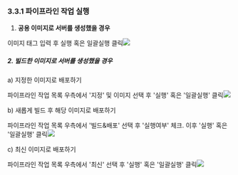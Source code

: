 ### 3.3.1 파이프라인 작업 실행

1. **공용 이미지로 서버를 생성했을 경우**

이미지 태그 입력 후 실행 혹은 일괄실행 클릭![](/assets/이미지태그.png)

##### 2. 빌드한 이미지로 서버를 생성했을 경우

a\) 지정한 이미지로 배포하기 

파이프라인 작업 목록 우측에서 '지정' 및 이미지 선택 후 '실행' 혹은 '일괄실행' 클릭![](/assets/지정.png)

b\) 새롭게 빌드 후 해당 이미지로 배포하기 

파이프라인 작업 목록 우측에서 '빌드&배포' 선택 후 '실행여부' 체크. 이후 '실행' 혹은 '일괄실행' 클릭![](/assets/빌드&배포.png)

c\) 최신 이미지로 배포하기 

파이프라인 작업 목록 우측에서 '최신' 선택 후 '실행' 혹은 '일괄실행' 클릭![](/assets/최신.png)

